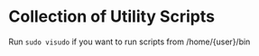 # Collection of Utility Scripts

Run `sudo visudo` if you want to run scripts from /home/{user}/bin
